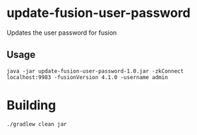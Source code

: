 # update-fusion-user-password
Updates the user password for fusion


## Usage

```
java -jar update-fusion-user-password-1.0.jar -zkConnect localhost:9983 -fusionVersion 4.1.0 -username admin
```

# Building

```
./gradlew clean jar
```
